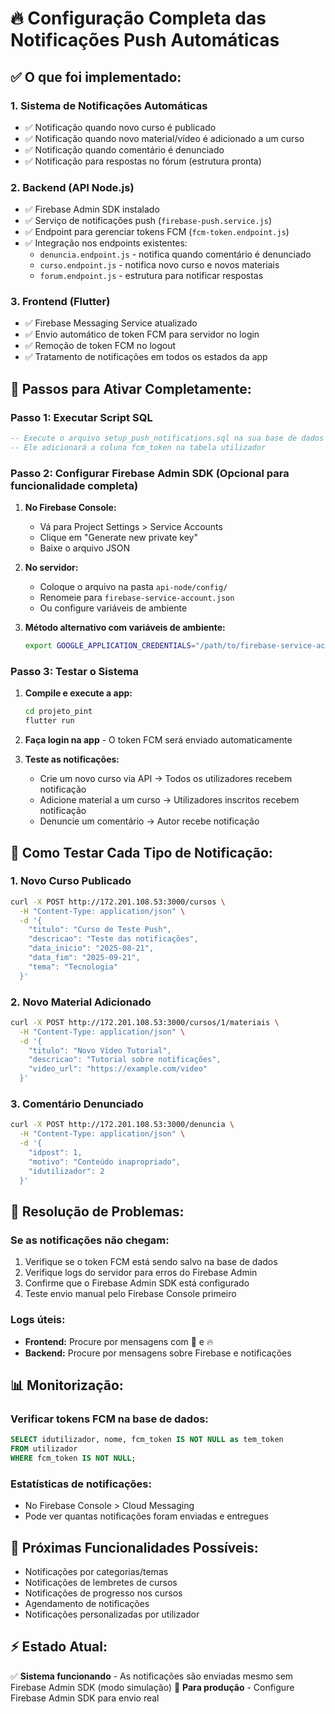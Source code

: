 # 🔥 Configuração Completa das Notificações Push Automáticas

## ✅ O que foi implementado:

### 1. **Sistema de Notificações Automáticas** 
- ✅ Notificação quando novo curso é publicado
- ✅ Notificação quando novo material/vídeo é adicionado a um curso
- ✅ Notificação quando comentário é denunciado
- ✅ Notificação para respostas no fórum (estrutura pronta)

### 2. **Backend (API Node.js)**
- ✅ Firebase Admin SDK instalado
- ✅ Serviço de notificações push (`firebase-push.service.js`)
- ✅ Endpoint para gerenciar tokens FCM (`fcm-token.endpoint.js`)
- ✅ Integração nos endpoints existentes:
  - `denuncia.endpoint.js` - notifica quando comentário é denunciado
  - `curso.endpoint.js` - notifica novo curso e novos materiais
  - `forum.endpoint.js` - estrutura para notificar respostas

### 3. **Frontend (Flutter)**
- ✅ Firebase Messaging Service atualizado
- ✅ Envio automático de token FCM para servidor no login
- ✅ Remoção de token FCM no logout
- ✅ Tratamento de notificações em todos os estados da app

## 🚀 Passos para Ativar Completamente:

### Passo 1: Executar Script SQL
```sql
-- Execute o arquivo setup_push_notifications.sql na sua base de dados
-- Ele adicionará a coluna fcm_token na tabela utilizador
```

### Passo 2: Configurar Firebase Admin SDK (Opcional para funcionalidade completa)

1. **No Firebase Console:**
   - Vá para Project Settings > Service Accounts
   - Clique em "Generate new private key"
   - Baixe o arquivo JSON

2. **No servidor:**
   - Coloque o arquivo na pasta `api-node/config/`
   - Renomeie para `firebase-service-account.json`
   - Ou configure variáveis de ambiente

3. **Método alternativo com variáveis de ambiente:**
   ```bash
   export GOOGLE_APPLICATION_CREDENTIALS="/path/to/firebase-service-account.json"
   ```

### Passo 3: Testar o Sistema

1. **Compile e execute a app:**
   ```bash
   cd projeto_pint
   flutter run
   ```

2. **Faça login na app** - O token FCM será enviado automaticamente

3. **Teste as notificações:**
   - Crie um novo curso via API → Todos os utilizadores recebem notificação
   - Adicione material a um curso → Utilizadores inscritos recebem notificação
   - Denuncie um comentário → Autor recebe notificação

## 📱 Como Testar Cada Tipo de Notificação:

### 1. Novo Curso Publicado
```bash
curl -X POST http://172.201.108.53:3000/cursos \
  -H "Content-Type: application/json" \
  -d '{
    "titulo": "Curso de Teste Push",
    "descricao": "Teste das notificações",
    "data_inicio": "2025-08-21",
    "data_fim": "2025-09-21",
    "tema": "Tecnologia"
  }'
```

### 2. Novo Material Adicionado
```bash
curl -X POST http://172.201.108.53:3000/cursos/1/materiais \
  -H "Content-Type: application/json" \
  -d '{
    "titulo": "Novo Vídeo Tutorial",
    "descricao": "Tutorial sobre notificações",
    "video_url": "https://example.com/video"
  }'
```

### 3. Comentário Denunciado
```bash
curl -X POST http://172.201.108.53:3000/denuncia \
  -H "Content-Type: application/json" \
  -d '{
    "idpost": 1,
    "motivo": "Conteúdo inapropriado",
    "idutilizador": 2
  }'
```

## 🔧 Resolução de Problemas:

### Se as notificações não chegam:
1. Verifique se o token FCM está sendo salvo na base de dados
2. Verifique logs do servidor para erros do Firebase Admin
3. Confirme que o Firebase Admin SDK está configurado
4. Teste envio manual pelo Firebase Console primeiro

### Logs úteis:
- **Frontend:** Procure por mensagens com 🔔 e 🔥
- **Backend:** Procure por mensagens sobre Firebase e notificações

## 📊 Monitorização:

### Verificar tokens FCM na base de dados:
```sql
SELECT idutilizador, nome, fcm_token IS NOT NULL as tem_token 
FROM utilizador 
WHERE fcm_token IS NOT NULL;
```

### Estatísticas de notificações:
- No Firebase Console > Cloud Messaging
- Pode ver quantas notificações foram enviadas e entregues

## 🔮 Próximas Funcionalidades Possíveis:
- Notificações por categorias/temas
- Notificações de lembretes de cursos
- Notificações de progresso nos cursos
- Agendamento de notificações
- Notificações personalizadas por utilizador

## ⚡ Estado Atual:
✅ **Sistema funcionando** - As notificações são enviadas mesmo sem Firebase Admin SDK (modo simulação)
🔧 **Para produção** - Configure Firebase Admin SDK para envio real
